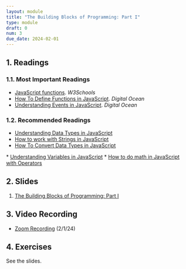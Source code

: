 ```yaml
---
layout: module
title: "The Building Blocks of Programming: Part I"
type: module
draft: 0
num: 3
due_date: 2024-02-01
---
```


## 1. Readings

### 1.1. Most Important Readings
* <a href="https://www.w3schools.com/js/js_functions.asp" target="_blank">JavaScript functions</a>. <em>W3Schools</em>
* <a href="https://www.digitalocean.com/community/tutorials/how-to-define-functions-in-javascript" target="_blank">How To Define Functions in JavaScript</a>. <em>Digital Ocean</em>   
* <a href="https://www.digitalocean.com/community/tutorials/understanding-events-in-javascript" target="_blank">Understanding Events in JavaScript</a>. <em>Digital Ocean</em>

### 1.2. Recommended Readings
* <a href="https://www.digitalocean.com/community/tutorials/understanding-data-types-in-javascript" target="_blank">Understanding Data Types in JavaScript</a>
* <a href="https://www.digitalocean.com/community/tutorials/how-to-work-with-strings-in-javascript" target="_blank">How to work with Strings in JavaScript</a>
* <a href="https://www.digitalocean.com/community/tutorials/how-to-convert-data-types-in-javascript" target="_blank">How To Convert Data Types in JavaScript
</a>
* <a href="https://www.digitalocean.com/community/tutorials/understanding-variables-scope-hoisting-in-javascript" target="_blank">Understanding Variables in JavaScript</a>
* <a href="https://www.digitalocean.com/community/tutorials/how-to-do-math-in-javascript-with-operators" target="_blank">How to do math in JavaScript with Operators</a>

## 2. Slides
1. <a href="https://docs.google.com/presentation/d/1t_MEZV4NhLqenpg9lwYvx-WrjLivs5lW5DAsZQVEQGk/edit?usp=sharing" target="_blank">The Building Blocks of Programming: Part I</a>

## 3. Video Recording
* <a href="https://northwestern.zoom.us/rec/share/1C3pdiOmKvu-Yjxm9pzJrC4ybC7yonEaRdo_4beQzEtkUGHuoQi_M1hQcOjOL91I.Lgd2MMcBjM3Qqhqm" target="_blank">Zoom Recording</a> (2/1/24)


## 4. Exercises
See the slides.